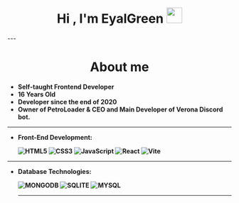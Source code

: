 <h1 align="center"><b>Hi , I'm EyalGreen </b><img src="https://media.giphy.com/media/hvRJCLFzcasrR4ia7z/giphy.gif" width="35"></h1>
---
<h1 align="center"><b>About me</h1>
  
- Self-taught Frontend Developer
- 16 Years Old
- Developer since the end of 2020
- Owner of PetroLoader & CEO and Main Developer of Verona Discord bot.

---

- **Front-End Development**:
	
   ![HTML5](https://img.shields.io/badge/HTML5%20-%23E34F26.svg?style=for-the-badge&logo=html5&logoColor=white)
   ![CSS3](https://img.shields.io/badge/CSS-%231572B6.svg?style=for-the-badge&logo=css3&logoColor=white)
   ![JavaScript](https://img.shields.io/badge/JavaScript%20-%23F7DF1E.svg?style=for-the-badge&logo=javascript&logoColor=white)
   ![React](https://img.shields.io/badge/-ReactJs-61DAFB?logo=react&logoColor=white&style=for-the-badge)
   ![Vite](https://img.shields.io/badge/Vite-%23ffc220.svg?style=for-the-badge&logo=vite&logoColor=white)

---
- **Database Technologies**:

   ![MONGODB](https://img.shields.io/badge/MongoDB-%2317ad55.svg?style=for-the-badge&logo=mongodb&logoColor=white)
   ![SQLITE](https://img.shields.io/badge/Sqlite-%2309435b.svg?style=for-the-badge&logo=sqlite&logoColor=white)
   ![MYSQL](https://img.shields.io/badge/MYSQL-%23e59008.svg?style=for-the-badge&logo=mysql&logoColor=white)
  
  ---
  
